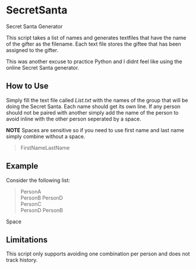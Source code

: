 # SecretSanta
Secret Santa Generator

This script takes a list of names and generates textfiles that have the name of the gifter as the filename. Each text file stores the giftee that has been assigned to the gifter.

This was another excuse to practice Python and I didnt feel like using the online Secret Santa generator.

## How to Use
 Simply fill the text file called *List.txt* with the names of the group that will be doing the Secret Santa. Each name should get its own line. If any person should not be paired with another simply add the name of the person to avoid inline with the other person seperated by a space.

**NOTE** Spaces are sensitive so if you need to use first name and last name simply combine without a space.

> FirstNameLastName

## Example

Consider the following list:

> PersonA\
PersonB PersonD\
PersonC\
PersonD PersonB

Space

## Limitations
This script only supports avoiding one combination per person and does not track history.